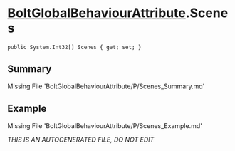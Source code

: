 # [BoltGlobalBehaviourAttribute](Types/BoltGlobalBehaviourAttribute.md).Scenes
`public System.Int32[] Scenes { get; set; }`
## Summary
Missing File 'BoltGlobalBehaviourAttribute/P/Scenes_Summary.md'
## Example
Missing File 'BoltGlobalBehaviourAttribute/P/Scenes_Example.md'

*THIS IS AN AUTOGENERATED FILE, DO NOT EDIT*
